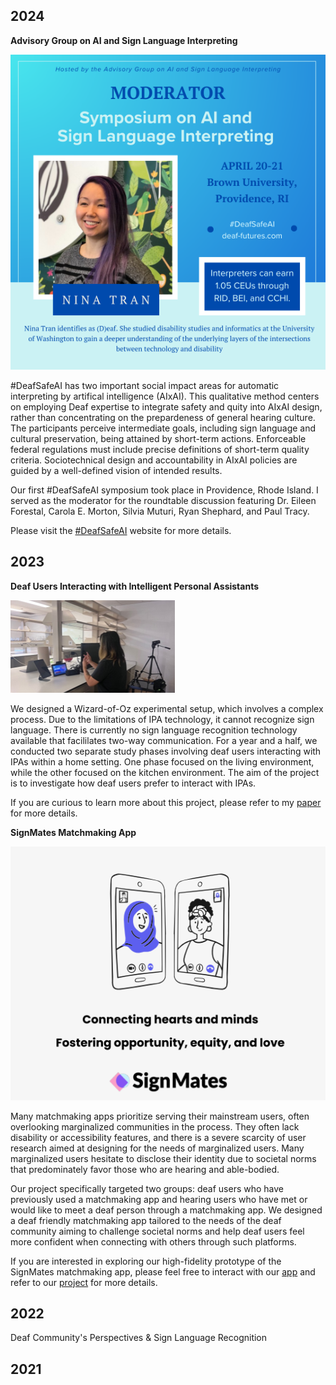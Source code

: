 ## 2024 

**Advisory Group on AI and Sign Language Interpreting**

![a smiling woman with straight, purple hair and a grey shirt, and her name "Nina Tran" on a personalized social media post](deafsafeai.png)

#DeafSafeAI has two important social impact areas for automatic interpreting by artifical intelligence (AIxAI). This qualitative method centers on employing Deaf expertise to integrate safety and quity into AIxAI design, rather than concentrating on the prepardeness of general hearing culture. The participants perceive intermediate goals, including sign language and cultural preservation, being attained by short-term actions. Enforceable federal regulations must include precise definitions of short-term quality criteria. Sociotechnical design and accountability in AIxAI policies are guided by a well-defined vision of intended results. 

Our first #DeafSafeAI symposium took place in Providence, Rhode Island. I served as the moderator for the roundtable discussion featuring Dr. Eileen Forestal, Carola E. Morton, Silvia Muturi, Ryan Shephard, and Paul Tracy.  

Please visit the [#DeafSafeAI](https://deaf-futures.com/) website for more details. 

## 2023 

**Deaf Users Interacting with Intelligent Personal Assistants**

![a person standing in front of the screen while signing](alexa.png)

We designed a Wizard-of-Oz experimental setup, which involves a complex process. Due to the limitations of IPA technology, it cannot recognize sign language. There is currently no sign language recognition technology available that facililates two-way communication. For a year and a half, we conducted two separate study phases involving deaf users interacting with IPAs within a home setting. One phase focused on the living environment, while the other focused on the kitchen environment. The aim of the project is to investigate how deaf users prefer to interact with IPAs. 
  
If you are curious to learn more about this project, please refer to my [paper](https://dl.acm.org/doi/10.1145/3613904.3642094) for more details.


**SignMates Matchmaking App**

![SignMates Logo](signmates.png)
  
Many matchmaking apps prioritize serving their mainstream users, often overlooking marginalized communities in the process. They often lack disability or accessibility features, and there is a severe scarcity of user research aimed at designing for the needs of marginalized users. Many marginalized users hesitate to disclose their identity due to societal norms that predominately favor those who are hearing and able-bodied.  

Our project specifically targeted two groups: deaf users who have previously used a matchmaking app and hearing users who have met or would like to meet a deaf person through a matchmaking app. We designed a deaf friendly matchmaking app tailored to the needs of the deaf community aiming to challenge societal norms and help deaf users feel more confident when connecting with others through such platforms.  

If you are interested in exploring our high-fidelity prototype of the SignMates matchmaking app, please feel free to interact with our [app](https://www.figma.com/proto/kIgdi7XGHz2nyywXoYaZl4/Milestone-6?kind=proto&node-id=47-1378&page-id=0%3A1&scaling=scale-down&starting-point-node-id=106%3A1062&viewport=606%2C132%2C0.06) and refer to our [project](https://signmates.myportfolio.com/milestones) for more details.


## 2022 

Deaf Community's Perspectives & Sign Language Recognition



## 2021 



